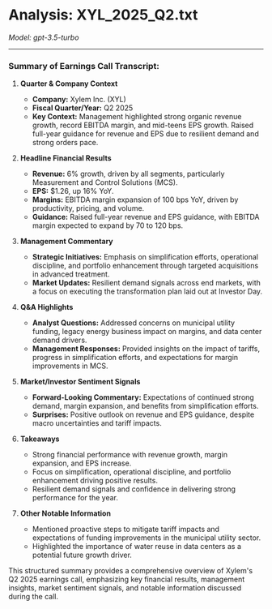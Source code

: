 # Analysis: XYL_2025_Q2.txt

*Model: gpt-3.5-turbo*

---

### Summary of Earnings Call Transcript:

1. **Quarter & Company Context**
   - **Company:** Xylem Inc. (XYL)
   - **Fiscal Quarter/Year:** Q2 2025
   - **Key Context:** Management highlighted strong organic revenue growth, record EBITDA margin, and mid-teens EPS growth. Raised full-year guidance for revenue and EPS due to resilient demand and strong orders pace.

2. **Headline Financial Results**
   - **Revenue:** 6% growth, driven by all segments, particularly Measurement and Control Solutions (MCS).
   - **EPS:** $1.26, up 16% YoY.
   - **Margins:** EBITDA margin expansion of 100 bps YoY, driven by productivity, pricing, and volume.
   - **Guidance:** Raised full-year revenue and EPS guidance, with EBITDA margin expected to expand by 70 to 120 bps.

3. **Management Commentary**
   - **Strategic Initiatives:** Emphasis on simplification efforts, operational discipline, and portfolio enhancement through targeted acquisitions in advanced treatment.
   - **Market Updates:** Resilient demand signals across end markets, with a focus on executing the transformation plan laid out at Investor Day.

4. **Q&A Highlights**
   - **Analyst Questions:** Addressed concerns on municipal utility funding, legacy energy business impact on margins, and data center demand drivers.
   - **Management Responses:** Provided insights on the impact of tariffs, progress in simplification efforts, and expectations for margin improvements in MCS.

5. **Market/Investor Sentiment Signals**
   - **Forward-Looking Commentary:** Expectations of continued strong demand, margin expansion, and benefits from simplification efforts.
   - **Surprises:** Positive outlook on revenue and EPS guidance, despite macro uncertainties and tariff impacts.

6. **Takeaways**
   - Strong financial performance with revenue growth, margin expansion, and EPS increase.
   - Focus on simplification, operational discipline, and portfolio enhancement driving positive results.
   - Resilient demand signals and confidence in delivering strong performance for the year.

7. **Other Notable Information**
   - Mentioned proactive steps to mitigate tariff impacts and expectations of funding improvements in the municipal utility sector.
   - Highlighted the importance of water reuse in data centers as a potential future growth driver.

This structured summary provides a comprehensive overview of Xylem's Q2 2025 earnings call, emphasizing key financial results, management insights, market sentiment signals, and notable information discussed during the call.